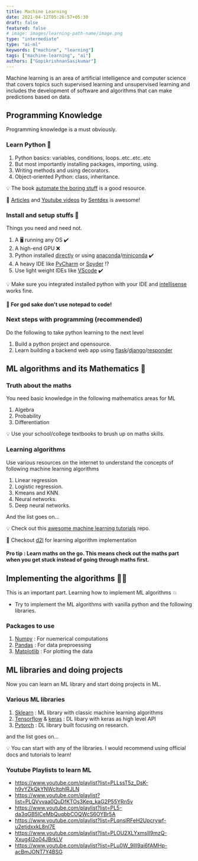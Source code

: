```yaml
---
title: Machine Learning
date: 2021-04-12T05:26:57+05:30
draft: false
featured: false
# image: images/learning-path-name/image.png
type: "intermediate"
type: "ai-ml"
keywords: ["machine", "learning"]
tags: ["machine-learning", "ai"]
authors: ["GopikrishnanSasikumar"]
---
```

Machine learning is an area of artificial intelligence and computer science that covers topics such supervised learning and unsupervised learning and includes the development of software and algorithms that can make predictions based on data.

## Programming Knowledge

Programming knowledge is a must obviously.

### Learn Python 🐍

1. Python basics: variables, conditions, loops..etc..etc..etc
2. But most importantly installing packages, importing, using.
3. Writing methods and using decorators.
4. Object-oriented Python: class, inheritance.

💡 The book [automate the boring stuff](https://automatetheboringstuff.com) is a good resource.

🔮 [Articles](https://pythonprogramming.net) and [Youtube videos](https://www.youtube.com/user/sentdex) by [Sentdex](https://twitter.com/Sentdex) is awesome!

### Install and setup stuffs 🚧

Things you need and need not.

1. A 🖥️ running any OS ✔️
2. A high-end GPU ❌
3. Python installed [directly](https://www.python.org) or using [anaconda](https://www.anaconda.com)/[miniconda](https://docs.conda.io/en/latest/miniconda.html#) ✔️
4. A heavy IDE like [PyCharm](https://www.jetbrains.com/pycharm/) or [Spyder](https://www.spyder-ide.org/) ⁉️
5. Use light weight IDEs like [VScode](https://code.visualstudio.com) ✔️

💡 Make sure you integrated installed python with your IDE and [intellisense](https://docs.microsoft.com/en-us/visualstudio/ide/using-intellisense?view=vs-2019) works fine.

#### 🌝 For god sake don't use notepad to code!

### Next steps with programming (recommended)

Do the following to take python learning to the next level

1. Build a python project and opensource.
2. Learn building a backend web app using [flask](https://flask.palletsprojects.com/en/1.1.x/)/[django](https://www.djangoproject.com)/[responder](https://responder.kennethreitz.org/en/latest/)

## ML algorithms and its Mathematics 🔢

### Truth about the maths

You need basic knowledge in the following mathematics areas for ML

1. Algebra
2. Probability
3. Differentiation

💡 Use your school/college textbooks to brush up on maths skills.

### Learning algorithms

Use various resources on the internet to understand the concepts of following machine learning algorithms

1. Linear regression
2. Logistic regression.
3. Kmeans and KNN.
4. Neural networks.
5. Deep neural networks.

And the list goes on...

💡 Check out this [awesome machine learning tutorials](https://github.com/ujjwalkarn/Machine-Learning-Tutorials) repo.

🔮 Checkout [d2l](http://d2l.ai/) for learning algorithm implementation

#### Pro tip : Learn maths on the go. This means check out the maths part when you get stuck instead of going through maths first.

## Implementing the algorithms 👩‍💻

This is an important part. Learning how to implement ML algorithms 💥

- Try to implement the ML algorithms with vanilla python and the following libraries.

### Packages to use

1. [Numpy](https://numpy.org) : For nuemerical computations
2. [Pandas](https://pandas.pydata.org) : For data preproessing
3. [Matplotlib](https://matplotlib.org) : For plotting the data

## ML libraries and doing projects

Now you can learn an ML library and start doing projects in ML.

### Various ML libraries

1. [Sklearn](https://scikit-learn.org/stable/tutorial/index.html) : ML library with classic machine learning algorithms
2. [Tensorflow](https://www.tensorflow.org/tutorials) & [keras](https://keras.io/getting_started/intro_to_keras_for_engineers/) : DL libary with keras as high level API
3. [Pytorch](https://pytorch.org/tutorials/) : DL library built focusing on research.

and the list goes on...

💡 You can start with any of the libraries. I would recommend using official docs and tutorials to learn!

### Youtube Playlists to learn ML
- https://www.youtube.com/playlist?list=PLLssT5z_DsK-h9vYZkQkYNWcItqhlRJLN
- https://www.youtube.com/playlist?list=PLQVvvaa0QuDfKTOs3Keq_kaG2P55YRn5v
- https://www.youtube.com/playlist?list=PL5-da3qGB5ICeMbQuqbbCOQWcS6OYBr5A
- https://www.youtube.com/playlist?list=PLqnslRFeH2Upcrywf-u2etjdxxkL8nl7E
- https://www.youtube.com/playlist?list=PLOU2XLYxmsII9mzQ-Xxug4l2o04JBrkLV
- https://www.youtube.com/playlist?list=PLu0W_9lII9ai6fAMHp-acBmJONT7Y4BSG

